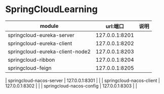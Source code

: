 # SpringCloudLearning


| module | url:端口       | 说明 |
| ------ | -------------- | ---- |
| springcloud-eureka-server  | 127.0.0.1:8201 |      |
| springcloud-eureka-client       | 127.0.0.1:8202 |      |
| springcloud-eureka-client-node2       | 127.0.0.1:8203 |      |
| springcloud-ribbon       | 127.0.0.1:8204 |      |
| springcloud-feign       | 127.0.0.1:8205 |      |

| springcloud-nacos-server       | 127.0.0.1:8301 |      |
| springcloud-nacos-client       | 127.0.0.1:8302 |      |
| springcloud-nacos-config       | 127.0.0.1:8303 |      |


